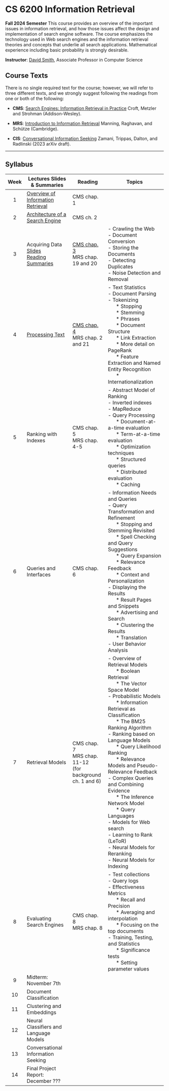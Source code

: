 # CS 6200 Information Retrieval

**Fall 2024 Semester**
This course provides an overview of the important issues in information retrieval, and how those issues affect the design and implementation of search engine software. The course emphasizes the technology used in Web search engines and the information retrieval theories and concepts that underlie all search applications. Mathematical experience including basic probability is strongly desirable.

**Instructor**: [David Smith](http://www.ccs.neu.edu/home/dasmith), Associate Professor in Computer Science

## Course Texts

There is no single required text for the course; however, we will refer to three different texts, and we strongly suggest following the readings from one or both of the following:

- **CMS**: [Search Engines: Information Retrieval in Practice](http://www.search-engines-book.com/) Croft, Metzler and Strohman (Addison-Wesley).

- **MRS**: [Introduction to Information Retrieval](http://nlp.stanford.edu/IR-book/) Manning, Raghavan, and Schütze (Cambridge).

- **CIS**: [Conversational Information Seeking](https://arxiv.org/abs/2201.08808) Zamani, Trippas, Dalton, and Radlinski (2023 arXiv draft).

---

## Syllabus

| Week   	|  Lectures Slides & Summaries	|   Reading	|   Topics	|
|:--:	|---	|---	|---	|
|  1 	|   [Overview of Information Retrieval](/CS-6200-Information-Retrieval/Lectures/cs6200-f24-1.pdf)	|   CMS chap. 1	|   	|
|  2 	|   [Architecture of a Search Engine](/CS-6200-Information-Retrieval/Lectures/cs6200-f24-2.pdf)	|   CMS ch. 2	|   	|
|  3 	|   Acquiring Data<br />[Slides](/CS-6200-Information-Retrieval/Lectures/cs6200-f24-3.pdf)<br />[Reading Summaries](/CS-6200-Information-Retrieval/3-Aquiring-Data.md)	|   [CMS chap. 3](/CS-6200-Information-Retrieval/Texts/CMS-Ch-3.pdf)<br>MRS chap. 19 and 20	|   - Crawling the Web<br /> - Document Conversion<br /> - Storing the Documents<br /> - Detecting Duplicates<br /> - Noise Detection and Removal	|
|  4 	|   [Processing Text](/CS-6200-Information-Retrieval/Lectures/cs6200-f24-4.pdf)	|   [CMS chap. 4](CS-6200-Information-Retrieval/Texts/CMS-Ch-4.pdf)<br> MRS chap. 2 and 21	|   - Text Statistics<br />- Document Parsing<br />- Tokenizing<br />&nbsp;&nbsp;&nbsp;&nbsp;&nbsp;&nbsp;* Stopping<br />&nbsp;&nbsp;&nbsp;&nbsp;&nbsp;&nbsp;* Stemming<br />&nbsp;&nbsp;&nbsp;&nbsp;&nbsp;&nbsp;* Phrases<br />&nbsp;&nbsp;&nbsp;&nbsp;&nbsp;&nbsp;* Document Structure<br />&nbsp;&nbsp;&nbsp;&nbsp;&nbsp;&nbsp;* Link Extraction<br />&nbsp;&nbsp;&nbsp;&nbsp;&nbsp;&nbsp;* More detail on PageRank<br />&nbsp;&nbsp;&nbsp;&nbsp;&nbsp;&nbsp;* Feature Extraction and Named Entity Recognition<br />&nbsp;&nbsp;&nbsp;&nbsp;&nbsp;&nbsp;* Internationalization	|
|  5 	|   Ranking with Indexes	|   CMS chap. 5<br />MRS chap. 4-5	|   - Abstract Model of Ranking<br />- Inverted indexes<br />- MapReduce<br />- Query Processing<br />&nbsp;&nbsp;&nbsp;&nbsp;&nbsp;&nbsp;* Document-at-a-time evaluation<br />&nbsp;&nbsp;&nbsp;&nbsp;&nbsp;&nbsp;* Term-at-a-time evaluation<br />&nbsp;&nbsp;&nbsp;&nbsp;&nbsp;&nbsp;* Optimization techniques<br />&nbsp;&nbsp;&nbsp;&nbsp;&nbsp;&nbsp;* Structured queries<br />&nbsp;&nbsp;&nbsp;&nbsp;&nbsp;&nbsp;* Distributed evaluation<br />&nbsp;&nbsp;&nbsp;&nbsp;&nbsp;&nbsp;* Caching	|
|  6 	|   Queries and Interfaces	|   CMS chap. 6	|      - Information Needs and Queries<br />- Query Transformation and Refinement<br />&nbsp;&nbsp;&nbsp;&nbsp;&nbsp;&nbsp;* Stopping and Stemming Revisited<br />&nbsp;&nbsp;&nbsp;&nbsp;&nbsp;&nbsp;* Spell Checking and Query Suggestions<br />&nbsp;&nbsp;&nbsp;&nbsp;&nbsp;&nbsp;* Query Expansion<br />&nbsp;&nbsp;&nbsp;&nbsp;&nbsp;&nbsp;* Relevance Feedback<br />&nbsp;&nbsp;&nbsp;&nbsp;&nbsp;&nbsp;* Context and Personalization<br />- Displaying the Results<br />&nbsp;&nbsp;&nbsp;&nbsp;&nbsp;&nbsp;* Result Pages and Snippets<br />&nbsp;&nbsp;&nbsp;&nbsp;&nbsp;&nbsp;* Advertising and Search<br />&nbsp;&nbsp;&nbsp;&nbsp;&nbsp;&nbsp;* Clustering the Results<br />&nbsp;&nbsp;&nbsp;&nbsp;&nbsp;&nbsp;* Translation<br/>- User Behavior Analysis	|
|  7 	|   Retrieval Models	|   CMS chap. 7<br />MRS chap. 11-12<br />(for background<br />ch. 1 and 6)	|   - Overview of Retrieval Models<br />&nbsp;&nbsp;&nbsp;&nbsp;&nbsp;&nbsp;* Boolean Retrieval<br />&nbsp;&nbsp;&nbsp;&nbsp;&nbsp;&nbsp;* The Vector Space Model<br />- Probabilistic Models<br />&nbsp;&nbsp;&nbsp;&nbsp;&nbsp;&nbsp;* Information Retrieval as Classification<br />&nbsp;&nbsp;&nbsp;&nbsp;&nbsp;&nbsp;* The BM25 Ranking Algorithm<br />- Ranking based on Language Models<br />&nbsp;&nbsp;&nbsp;&nbsp;&nbsp;&nbsp;* Query Likelihood Ranking<br />&nbsp;&nbsp;&nbsp;&nbsp;&nbsp;&nbsp;* Relevance Models and Pseudo-Relevance Feedback<br />- Complex Queries and Combining Evidence<br />&nbsp;&nbsp;&nbsp;&nbsp;&nbsp;&nbsp;* The Inference Network Model<br />&nbsp;&nbsp;&nbsp;&nbsp;&nbsp;&nbsp;* Query Languages<br />- Models for Web search<br />- Learning to Rank (LeToR)<br />- Neural Models for Reranking<br />- Neural Models for Indexing	|
|  8 	|   Evaluating Search Engines	|   CMS chap. 8<br />MRS chap. 8	|       - Test collections<br />- Query logs<br />- Effectiveness Metrics<br />&nbsp;&nbsp;&nbsp;&nbsp;&nbsp;&nbsp;* Recall and Precision<br />&nbsp;&nbsp;&nbsp;&nbsp;&nbsp;&nbsp;* Averaging and interpolation<br />&nbsp;&nbsp;&nbsp;&nbsp;&nbsp;&nbsp;* Focusing on the top documents<br />- Training, Testing, and Statistics<br />&nbsp;&nbsp;&nbsp;&nbsp;&nbsp;&nbsp;* Significance tests<br />&nbsp;&nbsp;&nbsp;&nbsp;&nbsp;&nbsp;* Setting parameter values	|
|  9 	|   Midterm: November 7th	|   	|   	|
| 10 	|   Document Classification	|   	|   	|
| 11 	|   Clustering and Embeddings	|   	|   	|
| 12 	|   Neural Classifiers and Language Models	|   	|   	|
| 13 	|   Conversational Information Seeking	|   	|   	|
| 14 	|   Final Project Report: December ???	|   	|   	|
